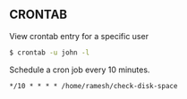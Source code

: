 ## CRONTAB



View crontab entry for a specific user

```bash
$ crontab -u john -l

```
Schedule a cron job every 10 minutes.

```
*/10 * * * * /home/ramesh/check-disk-space
```
